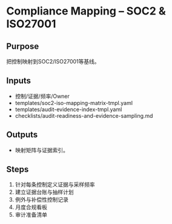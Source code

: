 # Compliance Mapping – SOC2 & ISO27001

## Purpose

把控制映射到SOC2/ISO27001等基线。

## Inputs

- 控制/证据/频率/Owner
- templates/soc2-iso-mapping-matrix-tmpl.yaml
- templates/audit-evidence-index-tmpl.yaml
- checklists/audit-readiness-and-evidence-sampling.md

## Outputs

- 映射矩阵与证据索引。

## Steps

1. 针对每条控制定义证据与采样频率
2. 建立证据台账与抽样计划
3. 例外与补偿性控制记录
4. 月度合规看板
5. 审计准备清单
